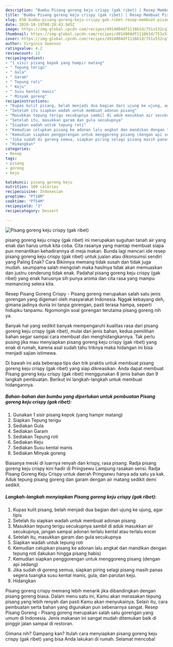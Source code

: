 ```yaml
---
description: "Bumbu Pisang goreng keju crispy (gak ribet) | Resep Membuat Pisang goreng keju crispy (gak ribet) Yang Mudah Dan Praktis"
title: "Bumbu Pisang goreng keju crispy (gak ribet) | Resep Membuat Pisang goreng keju crispy (gak ribet) Yang Mudah Dan Praktis"
slug: 658-bumbu-pisang-goreng-keju-crispy-gak-ribet-resep-membuat-pisang-goreng-keju-crispy-gak-ribet-yang-mudah-dan-praktis
date: 2020-10-19T00:28:43.945Z
image: https://img-global.cpcdn.com/recipes/d914004df111661d/751x532cq70/pisang-goreng-keju-crispy-gak-ribet-foto-resep-utama.jpg
thumbnail: https://img-global.cpcdn.com/recipes/d914004df111661d/751x532cq70/pisang-goreng-keju-crispy-gak-ribet-foto-resep-utama.jpg
cover: https://img-global.cpcdn.com/recipes/d914004df111661d/751x532cq70/pisang-goreng-keju-crispy-gak-ribet-foto-resep-utama.jpg
author: Virginia Swanson
ratingvalue: 4.2
reviewcount: 12
recipeingredient:
- "1 sisir pisang kepok yang hampir matang"
- " Tepung terigu"
- " Gula"
- " Garam"
- " Tepung roti"
- " Keju"
- " Susu kental manis"
- " Minyak goreng"
recipeinstructions:
- "Kupas kulit pisang, belah menjadi dua bagian dari ujung ke ujung, agar tipis"
- "Setelah itu siapkan wadah untuk membuat adonan pisang"
- "Masukkan tepung terigu secukupnya sambil di aduk masukkan air secukupnya, jangan sampai adonan terlalu kental atau terlalu encer"
- "Setelah itu, masukkan garam dan gula secukupnya"
- "Siapkan wadah untuk tepung roti"
- "Kemudian celupkan pisang ke adonan lalu angkat dan mandikan dengan tepung roti (lakukan hingga pisang habis)"
- "Kemudian siapkan penggorengan untuk menggoreng pisang (dengan api sedang)"
- "Jika sudah di goreng semua, siapkan piring selagi pisang masih panas segera tuangka susu kental manis, gula, dan parutan keju."
- "Hidangkan"
categories:
- Resep
tags:
- pisang
- goreng
- keju

katakunci: pisang goreng keju 
nutrition: 109 calories
recipecuisine: Indonesian
preptime: "PT18M"
cooktime: "PT54M"
recipeyield: "3"
recipecategory: Dessert

---
```



![Pisang goreng keju crispy (gak ribet)](https://img-global.cpcdn.com/recipes/d914004df111661d/751x532cq70/pisang-goreng-keju-crispy-gak-ribet-foto-resep-utama.jpg)


pisang goreng keju crispy (gak ribet) ini merupakan suguhan tanah air yang enak dan harus untuk kita coba. Cita rasanya yang mantap membuat siapa pun menantikan kehadirannya di meja makan.
Bunda lagi mencari ide resep pisang goreng keju crispy (gak ribet) untuk jualan atau dikonsumsi sendiri yang Paling Enak? Cara Bikinnya memang tidak susah dan tidak juga mudah. seumpama salah mengolah maka hasilnya tidak akan memuaskan dan justru cenderung tidak enak. Padahal pisang goreng keju crispy (gak ribet) yang enak harusnya sih punya aroma dan cita rasa yang mampu memancing selera kita.

Resep Pisang Goreng Crispy - Pisang goreng merupakan salah satu jenis gorengan yang digemari oleh masyarakat Indonesia. Nggak kebayang deh, gimana jadinya dunia ini tanpa gorengan, pasti terasa hampa, seperti hidupku tanpamu. Ngomongin soal gorengan terutama pisang goreng nih ya.

Banyak hal yang sedikit banyak mempengaruhi kualitas rasa dari pisang goreng keju crispy (gak ribet), mulai dari jenis bahan, kedua pemilihan bahan segar sampai cara membuat dan menghidangkannya. Tak perlu pusing jika mau menyiapkan pisang goreng keju crispy (gak ribet) yang enak di rumah, karena asal sudah tahu triknya maka hidangan ini bisa menjadi sajian istimewa.


Di bawah ini ada beberapa tips dan trik praktis untuk membuat pisang goreng keju crispy (gak ribet) yang siap dikreasikan. Anda dapat membuat Pisang goreng keju crispy (gak ribet) menggunakan 8 jenis bahan dan 9 langkah pembuatan. Berikut ini langkah-langkah untuk membuat hidangannya.

<!--inarticleads1-->

##### Bahan-bahan dan bumbu yang diperlukan untuk pembuatan Pisang goreng keju crispy (gak ribet):

1. Gunakan 1 sisir pisang kepok (yang hampir matang)
1. Siapkan  Tepung terigu
1. Sediakan  Gula
1. Sediakan  Garam
1. Sediakan  Tepung roti
1. Sediakan  Keju
1. Sediakan  Susu kental manis
1. Sediakan  Minyak goreng


Biasanya meski di luarnya renyah dan krispy, rasa pisang. Radja pisang goreng keju crispy kini hadir di Pringsewu Lampung rasakan sensi. Radja Pisang Goreng Keju Crispy untuk daerah Pringsewu hanya ada satu ya kak. Aduk tepung pisang goreng dan garam dengan air matang sedikit demi sedikit. 

<!--inarticleads2-->

##### Langkah-langkah menyiapkan Pisang goreng keju crispy (gak ribet):

1. Kupas kulit pisang, belah menjadi dua bagian dari ujung ke ujung, agar tipis
1. Setelah itu siapkan wadah untuk membuat adonan pisang
1. Masukkan tepung terigu secukupnya sambil di aduk masukkan air secukupnya, jangan sampai adonan terlalu kental atau terlalu encer
1. Setelah itu, masukkan garam dan gula secukupnya
1. Siapkan wadah untuk tepung roti
1. Kemudian celupkan pisang ke adonan lalu angkat dan mandikan dengan tepung roti (lakukan hingga pisang habis)
1. Kemudian siapkan penggorengan untuk menggoreng pisang (dengan api sedang)
1. Jika sudah di goreng semua, siapkan piring selagi pisang masih panas segera tuangka susu kental manis, gula, dan parutan keju.
1. Hidangkan


Pisang goreng crispy memang lebih menarik jika dibandingkan dengan pisang goreng biasa. Dalam menu satu ini, Kamu akan merasakan tepung pisang yang lebih renyah dan pasti Kamu akan menyukainya. Selain itu, cara pembuatan serta bahan yang digunakan pun sebenarnya sangat. Resep Pisang Goreng - Pisang goreng merupakan salah satu gorengan yang umum di Indonesia. Jenis makanan ini sangat mudah ditemukan baik di pinggir jalan sampai di restoran. 

Gimana nih? Gampang kan? Itulah cara menyiapkan pisang goreng keju crispy (gak ribet) yang bisa Anda lakukan di rumah. Selamat mencoba!
